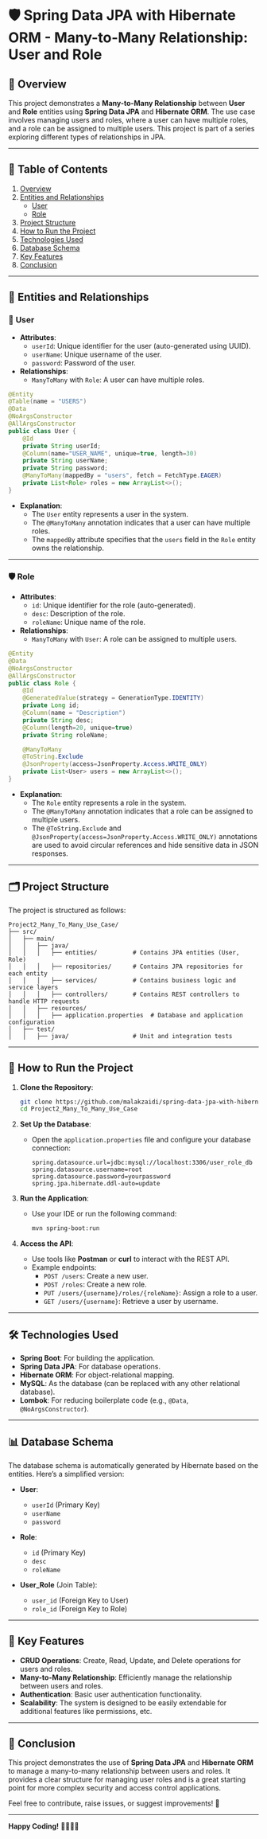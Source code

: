 # 🛡️ Spring Data JPA with Hibernate ORM - Many-to-Many Relationship: User and Role

## 🌟 Overview

This project demonstrates a **Many-to-Many Relationship** between **User** and **Role** entities using **Spring Data JPA** and **Hibernate ORM**. The use case involves managing users and roles, where a user can have multiple roles, and a role can be assigned to multiple users. This project is part of a series exploring different types of relationships in JPA.

---

## 📖 Table of Contents

1. [Overview](#-overview)
2. [Entities and Relationships](#-entities-and-relationships)
   - [User](#-user)
   - [Role](#-role)
3. [Project Structure](#-project-structure)
4. [How to Run the Project](#-how-to-run-the-project)
5. [Technologies Used](#-technologies-used)
6. [Database Schema](#-database-schema)
7. [Key Features](#-key-features)
8. [Conclusion](#-conclusion)

---

## 🧩 Entities and Relationships

### 👤 **User**
- **Attributes**:
  - `userId`: Unique identifier for the user (auto-generated using UUID).
  - `userName`: Unique username of the user.
  - `password`: Password of the user.
- **Relationships**:
  - `ManyToMany` with `Role`: A user can have multiple roles.

```java
@Entity
@Table(name = "USERS")
@Data
@NoArgsConstructor
@AllArgsConstructor
public class User {
    @Id
    private String userId;
    @Column(name="USER_NAME", unique=true, length=30)
    private String userName;
    private String password;
    @ManyToMany(mappedBy = "users", fetch = FetchType.EAGER)
    private List<Role> roles = new ArrayList<>();
}
```

- **Explanation**:
  - The `User` entity represents a user in the system.
  - The `@ManyToMany` annotation indicates that a user can have multiple roles.
  - The `mappedBy` attribute specifies that the `users` field in the `Role` entity owns the relationship.

---

### 🛡️ **Role**
- **Attributes**:
  - `id`: Unique identifier for the role (auto-generated).
  - `desc`: Description of the role.
  - `roleName`: Unique name of the role.
- **Relationships**:
  - `ManyToMany` with `User`: A role can be assigned to multiple users.

```java
@Entity
@Data
@NoArgsConstructor
@AllArgsConstructor
public class Role {
    @Id
    @GeneratedValue(strategy = GenerationType.IDENTITY)
    private Long id;
    @Column(name = "Description")
    private String desc;
    @Column(length=20, unique=true)
    private String roleName;

    @ManyToMany
    @ToString.Exclude
    @JsonProperty(access=JsonProperty.Access.WRITE_ONLY)
    private List<User> users = new ArrayList<>();
}
```

- **Explanation**:
  - The `Role` entity represents a role in the system.
  - The `@ManyToMany` annotation indicates that a role can be assigned to multiple users.
  - The `@ToString.Exclude` and `@JsonProperty(access=JsonProperty.Access.WRITE_ONLY)` annotations are used to avoid circular references and hide sensitive data in JSON responses.

---

## 🗂️ Project Structure

The project is structured as follows:

```
Project2_Many_To_Many_Use_Case/
├── src/
│   ├── main/
│   │   ├── java/
│   │   │   ├── entities/          # Contains JPA entities (User, Role)
│   │   │   ├── repositories/      # Contains JPA repositories for each entity
│   │   │   ├── services/          # Contains business logic and service layers
│   │   │   ├── controllers/       # Contains REST controllers to handle HTTP requests
│   │   ├── resources/
│   │   │   ├── application.properties  # Database and application configuration
│   ├── test/
│   │   ├── java/                  # Unit and integration tests
```

---

## 🚀 How to Run the Project

1. **Clone the Repository**:
   ```bash
   git clone https://github.com/malakzaidi/spring-data-jpa-with-hibernate_ORM.git
   cd Project2_Many_To_Many_Use_Case
   ```

2. **Set Up the Database**:
   - Open the `application.properties` file and configure your database connection:
     ```properties
     spring.datasource.url=jdbc:mysql://localhost:3306/user_role_db
     spring.datasource.username=root
     spring.datasource.password=yourpassword
     spring.jpa.hibernate.ddl-auto=update
     ```

3. **Run the Application**:
   - Use your IDE or run the following command:
     ```bash
     mvn spring-boot:run
     ```

4. **Access the API**:
   - Use tools like **Postman** or **curl** to interact with the REST API.
   - Example endpoints:
     - `POST /users`: Create a new user.
     - `POST /roles`: Create a new role.
     - `PUT /users/{username}/roles/{roleName}`: Assign a role to a user.
     - `GET /users/{username}`: Retrieve a user by username.

---

## 🛠️ Technologies Used

- **Spring Boot**: For building the application.
- **Spring Data JPA**: For database operations.
- **Hibernate ORM**: For object-relational mapping.
- **MySQL**: As the database (can be replaced with any other relational database).
- **Lombok**: For reducing boilerplate code (e.g., `@Data`, `@NoArgsConstructor`).

---

## 📊 Database Schema

The database schema is automatically generated by Hibernate based on the entities. Here’s a simplified version:

- **User**:
  - `userId` (Primary Key)
  - `userName`
  - `password`

- **Role**:
  - `id` (Primary Key)
  - `desc`
  - `roleName`

- **User_Role** (Join Table):
  - `user_id` (Foreign Key to User)
  - `role_id` (Foreign Key to Role)

---

## 🎯 Key Features

- **CRUD Operations**: Create, Read, Update, and Delete operations for users and roles.
- **Many-to-Many Relationship**: Efficiently manage the relationship between users and roles.
- **Authentication**: Basic user authentication functionality.
- **Scalability**: The system is designed to be easily extendable for additional features like permissions, etc.

---

## 📝 Conclusion

This project demonstrates the use of **Spring Data JPA** and **Hibernate ORM** to manage a many-to-many relationship between users and roles. It provides a clear structure for managing user roles and is a great starting point for more complex security and access control applications.

Feel free to contribute, raise issues, or suggest improvements! 🚀

---

**Happy Coding!** 👨‍💻👩‍💻
